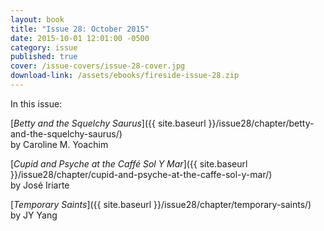 ```yaml
---
layout: book
title: "Issue 28: October 2015"
date: 2015-10-01 12:01:00 -0500
category: issue
published: true
cover: /issue-covers/issue-28-cover.jpg
download-link: /assets/ebooks/fireside-issue-28.zip
---
```


In this issue:

[_Betty and the Squelchy Saurus_]({{ site.baseurl }}/issue28/chapter/betty-and-the-squelchy-saurus/)<br/>
by Caroline M. Yoachim

[_Cupid and Psyche at the Caffé Sol Y Mar_]({{ site.baseurl }}/issue28/chapter/cupid-and-psyche-at-the-caffe-sol-y-mar/)<br/>
by José Iriarte

[_Temporary Saints_]({{ site.baseurl }}/issue28/chapter/temporary-saints/)<br/>
by JY Yang
